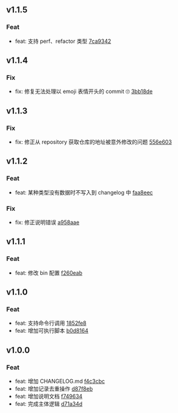 ## v1.1.5

### Feat
- feat: 支持 perf、refactor 类型 [7ca9342](https://github.com/x-dirve/changelog/commit/7ca934207e69443240143be75dde7af3582ec14d)

## v1.1.4

### Fix
- fix: 修复无法处理以 emoji 表情开头的 commit 🙄️ [3bb18de](https://github.com/x-dirve/changelog/commit/3bb18de61238af8203a92ea075fe0def5e4cd1c2)

## v1.1.3

### Fix
- fix: 修正从 repository 获取仓库的地址被意外修改的问题 [556e603](https://github.com/x-dirve/changelog/commit/556e60362708d070e5a4469cc1fe7cd8a5428c8b)

## v1.1.2

### Feat
- feat: 某种类型没有数据时不写入到 changelog 中 [faa8eec](https://github.com/x-dirve/changelog/commit/faa8eec53039bf0c0cd2729a42f0d1bf4764a1a6)

### Fix
- fix: 修正说明错误 [a958aae](https://github.com/x-dirve/changelog/commit/a958aae197af1472ebb1717db88d8183fe2d8b19)

## v1.1.1

### Feat
- feat: 修改 bin 配置 [f260eab](https://github.com/x-dirve/changelog/commit/f260eabe0a645b12cc090563ff856b2230ab90f3)

## v1.1.0

### Feat
- feat: 支持命令行调用 [1852fe8](https://github.com/x-dirve/changelog/commit/1852fe8d47214808a9467e5421f458d97c789c3c)
- feat: 增加可执行脚本 [b0d8164](https://github.com/x-dirve/changelog/commit/b0d8164a2cd698bdf7c8264752a130b504fbbf35)

## v1.0.0

### Feat
- feat: 增加 CHANGELOG.md [f4c3cbc](https://github.com/x-dirve/changelog/commit/f4c3cbcb47907ee4dc881aacbb997831dee19e70)
- feat: 增加记录去重操作 [d87f8eb](https://github.com/x-dirve/changelog/commit/d87f8eb4cbf96acf6c54813f5d1be9e0ef807cd6)
- feat: 增加说明文档 [f749634](https://github.com/x-dirve/changelog/commit/f7496341587a40faae2515059086d79ca71e853a)
- feat: 完成主体逻辑 [d71a34d](https://github.com/x-dirve/changelog/commit/d71a34d8801541dcbf8bd5b50be3608226df158c)


